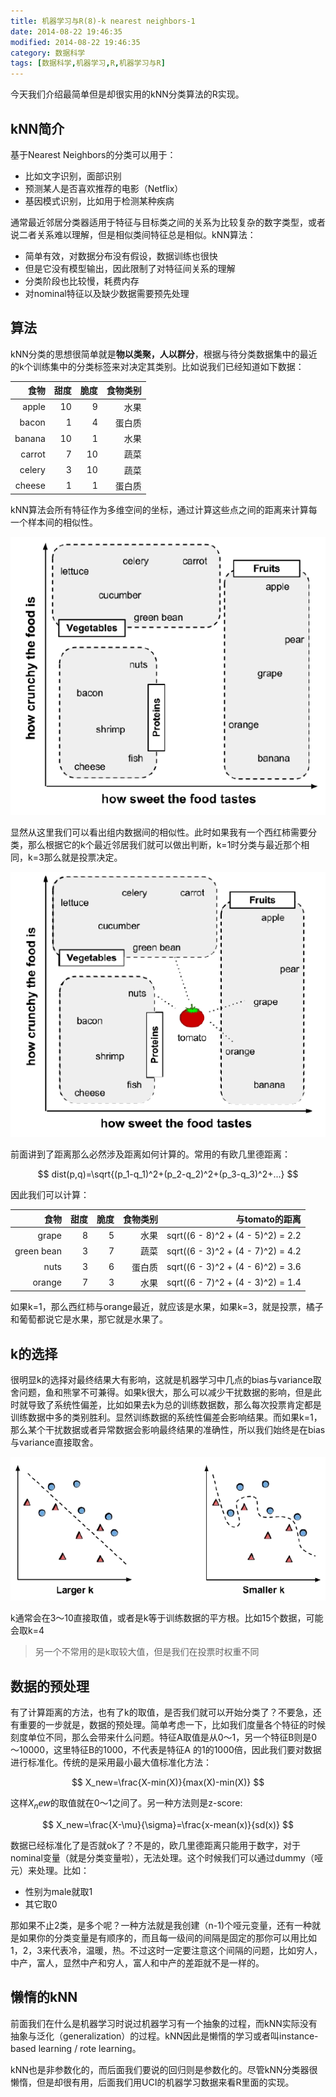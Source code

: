 ```yaml
---
title: 机器学习与R(8)-k nearest neighbors-1
date: 2014-08-22 19:46:35
modified: 2014-08-22 19:46:35
category: 数据科学
tags: [数据科学,机器学习,R,机器学习与R]
---
```



今天我们介绍最简单但是却很实用的kNN分类算法的R实现。

## kNN简介

基于Nearest Neighbors的分类可以用于：

+ 比如文字识别，面部识别
+ 预测某人是否喜欢推荐的电影（Netflix）
+ 基因模式识别，比如用于检测某种疾病

通常最近邻居分类器适用于特征与目标类之间的关系为比较复杂的数字类型，或者说二者关系难以理解，但是相似类间特征总是相似。kNN算法：

+ 简单有效，对数据分布没有假设，数据训练也很快
+ 但是它没有模型输出，因此限制了对特征间关系的理解
+ 分类阶段也比较慢，耗费内存
+ 对nominal特征以及缺少数据需要预先处理

## 算法

kNN分类的思想很简单就是**物以类聚，人以群分**，根据与待分类数据集中的最近的k个训练集中的分类标签来对决定其类别。比如说我们已经知道如下数据：

食物|甜度|脆度|食物类别
---:|---:|---:|---:|
apple|10|9|水果
bacon|1|4|蛋白质
banana|10|1|水果
carrot|7|10|蔬菜
celery|3|10|蔬菜
cheese|1|1|蛋白质

kNN算法会所有特征作为多维空间的坐标，通过计算这些点之间的距离来计算每一个样本间的相似性。

![kNN算法](/images/rmachine/knn-algorim.png)

显然从这里我们可以看出组内数据间的相似性。此时如果我有一个西红柿需要分类，那么根据它的k个最近邻居我们就可以做出判断，k=1时分类与最近那个相同，k=3那么就是投票决定。

![kNN算法](/images/rmachine/knn-tomato.png)

前面讲到了距离那么必然涉及距离如何计算的。常用的有欧几里德距离：

$$ dist(p,q)=\sqrt{(p_1-q_1)^2+(p_2-q_2)^2+(p_3-q_3)^2+...} $$

因此我们可以计算：

食物|甜度|脆度|食物类别|与tomato的距离
---:|---:|---:|---:|---:|
grape| 8 |5 |水果|sqrt((6 - 8)^2 + (4 - 5)^2) = 2.2
green bean| 3| 7 |蔬菜|sqrt((6 - 3)^2 + (4 - 7)^2) = 4.2
nuts |3| 6|蛋白质| sqrt((6 - 3)^2 + (4 - 6)^2) = 3.6
orange| 7 |3|水果| sqrt((6 - 7)^2 + (4 - 3)^2) = 1.4

如果k=1，那么西红柿与orange最近，就应该是水果，如果k=3，就是投票，橘子和葡萄都说它是水果，那它就是水果了。

## k的选择

很明显k的选择对最终结果大有影响，这就是机器学习中几点的bias与variance取舍问题，鱼和熊掌不可兼得。如果k很大，那么可以减少干扰数据的影响，但是此时就导致了系统性偏差，比如如果去k为总的训练数据数，那么每次投票肯定都是训练数据中多的类别胜利。显然训练数据的系统性偏差会影响结果。而如果k=1，那么某个干扰数据或者异常数据会影响最终结果的准确性，所以我们始终是在bias与variance直接取舍。

![bias vs variance](/images/rmachine/knn-bias-variance.png)


k通常会在3～10直接取值，或者是k等于训练数据的平方根。比如15个数据，可能会取k=4

>另一个不常用的是k取较大值，但是我们在投票时权重不同

## 数据的预处理

有了计算距离的方法，也有了k的取值，是否我们就可以开始分类了？不要急，还有重要的一步就是，数据的预处理。简单考虑一下，比如我们度量各个特征的时候刻度单位不同，那么会带来什么问题。特征A取值是从0～1，另一个特征B则是0～10000，这里特征B的1000，不代表是特征A 的1的1000倍，因此我们要对数据进行标准化。传统的是采用最小最大值标准化方法：

$$ X_new=\frac{X-min(X)}{max(X)-min(X)} $$

这样$X_new$的取值就在0～1之间了。另一种方法则是z-score:

$$ X_new=\frac{X-\mu}{\sigma}=\frac{x-mean(x)}{sd(x)} $$


数据已经标准化了是否就ok了？不是的，欧几里德距离只能用于数字，对于nominal变量（就是分类变量啦），无法处理。这个时候我们可以通过dummy（哑元）来处理。比如：

+ 性别为male就取1
+ 其它取0

那如果不止2类，是多个呢？一种方法就是我创建（n-1)个哑元变量，还有一种就是如果你的分类变量是有顺序的，而且每一级间的间隔是固定的那你可以用比如1，2，3来代表冷，温暖，热。不过这时一定要注意这个间隔的问题，比如穷人，中产，富人，显然中产和穷人，富人和中产的差距就不是一样的。

## 懒惰的kNN

前面我们在什么是机器学习时说过机器学习有一个抽象的过程，而kNN实际没有抽象与泛化（generalization）的过程。kNN因此是懒惰的学习或者叫instance-based learning / rote learning。

kNN也是非参数化的，而后面我们要说的回归则是参数化的。尽管kNN分类器很懒惰，但是却很有用，后面我们用UCI的机器学习数据来看R里面的实现。

